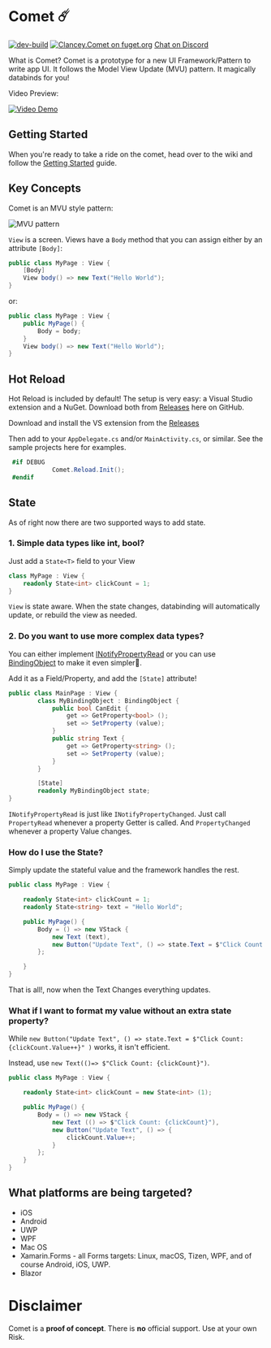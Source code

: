 # Comet ☄️ 

[![dev-build](https://github.com/dotnet/Comet/actions/workflows/dev.yml/badge.svg)](https://github.com/dotnet/Comet/actions/workflows/dev.yml)  [![Clancey.Comet on fuget.org](https://www.fuget.org/packages/Clancey.Comet/badge.svg)](https://www.fuget.org/packages/Clancey.Comet)
[Chat on Discord](https://discord.gg/7Ms7ptM)


What is Comet? Comet is a prototype for a new UI Framework/Pattern to write app UI.  It follows the Model View Update (MVU) pattern. It magically databinds for you!  

Video Preview:

[![Video Demo](http://img.youtube.com/vi/-Ieg9UadN8s/0.jpg)](http://www.youtube.com/watch?v=-Ieg9UadN8s)

## Getting Started

When you're ready to take a ride on the comet, head over to the wiki and follow the [Getting Started](https://github.com/Clancey/Comet/wiki/Getting-Started) guide.

## Key Concepts

Comet is an MVU style pattern:

![MVU pattern](art/mvu-pattern.png)

`View` is a screen. Views have a `Body` method that you can assign either by an attribute `[Body]`:

``` cs
public class MyPage : View {
	[Body]
	View body() => new Text("Hello World");
}
```

or:

``` cs
public class MyPage : View {
	public MyPage() {
		Body = body;
	}
	View body() => new Text("Hello World");
}
```

## Hot Reload

Hot Reload is included by default! The setup is very easy: a Visual Studio extension and a NuGet. Download both from [Releases](https://github.com/Clancey/Comet/releases) here on GitHub.

Download and install the VS extension from the [Releases](https://github.com/Clancey/Comet/releases/)

Then add to your `AppDelegate.cs` and/or `MainActivity.cs`, or similar. See the sample projects here for examples.

``` cs
 #if DEBUG
            Comet.Reload.Init();
 #endif
```


## State

As of right now there are two supported ways to add state.

### 1. Simple data types like int, bool?

Just add a `State<T>` field to your View

``` cs
class MyPage : View {
	readonly State<int> clickCount = 1;
}
```

`View` is state aware. When the state changes, databinding will automatically update, or rebuild the view as needed.

### 2. Do you want to use more complex data types?

You can either implement [INotifyPropertyRead](https://github.com/Clancey/Comet/blob/master/src/Comet/BindingObject.cs#L13) or you can use [BindingObject](https://github.com/Clancey/Comet/blob/master/src/Comet/BindingObject.cs) to make it even simpler.

Add it as a Field/Property, and add the `[State]` attribute!


``` cs
public class MainPage : View {
		class MyBindingObject : BindingObject {
			public bool CanEdit {
				get => GetProperty<bool> ();
				set => SetProperty (value);
			}
			public string Text {
				get => GetProperty<string> ();
				set => SetProperty (value);
			}
		}

		[State]
		readonly MyBindingObject state;
}

```

`INotifyPropertyRead` is just like `INotifyPropertyChanged`. Just call `PropertyRead` whenever a property Getter is called. And `PropertyChanged` whenever a property Value changes.

### How do I use the State?

Simply update the stateful value and the framework handles the rest. 

``` cs
public class MyPage : View {

	readonly State<int> clickCount = 1;
	readonly State<string> text = "Hello World";

	public MyPage() {
		Body = () => new VStack {
			new Text (text),			
			new Button("Update Text", () => state.Text = $"Click Count: {clickCount.Value++}")
		};

	}
}
```

That is all!, now when the Text Changes everything updates. 

### What if I want to format my value without an extra state property?

While `new Button("Update Text", () => state.Text = $"Click Count: {clickCount.Value++}" )` works, it isn't efficient.

Instead, use `new Text(()=> $"Click Count: {clickCount}")`.

``` cs
public class MyPage : View {

	readonly State<int> clickCount = new State<int> (1);

	public MyPage() {
		Body = () => new VStack {
			new Text (() => $"Click Count: {clickCount}"),
			new Button("Update Text", () => {
				clickCount.Value++;
			}
		};
	}
}

```


## What platforms are being targeted?

* iOS
* Android
* UWP
* WPF
* Mac OS
* Xamarin.Forms - all Forms targets: Linux, macOS, Tizen, WPF, and of course Android, iOS, UWP.
* Blazor

# Disclaimer

Comet is a **proof of concept**. There is **no** official support. Use at your own Risk.
